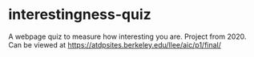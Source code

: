 # interestingness-quiz
A webpage quiz to measure how interesting you are. 
Project from 2020. 
Can be viewed at https://atdpsites.berkeley.edu/llee/aic/p1/final/
